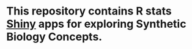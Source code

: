 This repository contains R stats [Shiny](http://www.rstudio.com/shiny/) apps for exploring Synthetic Biology Concepts.
====================
